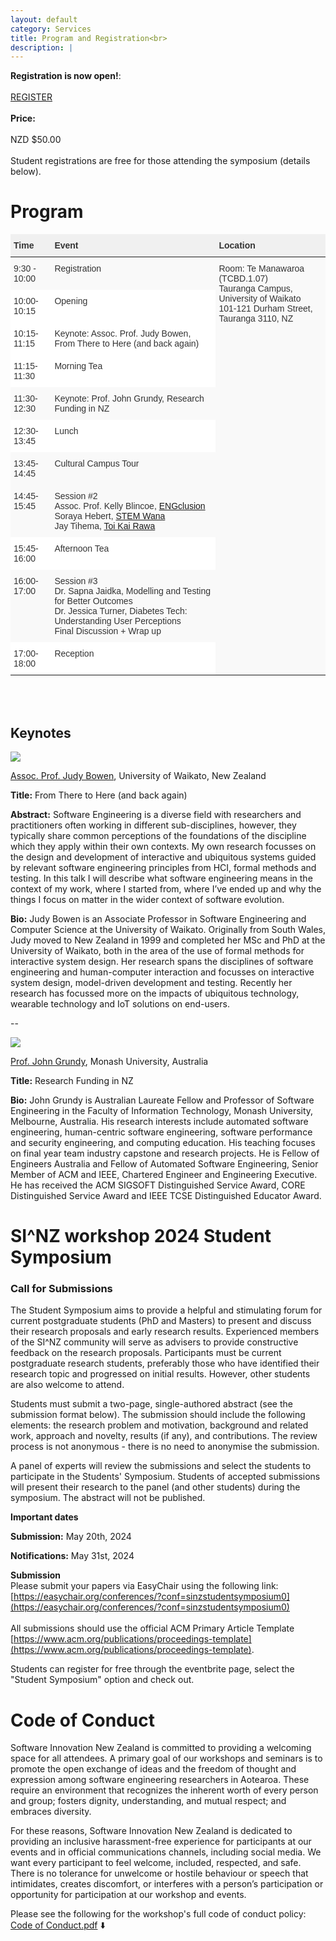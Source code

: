 ```yaml
---
layout: default
category: Services
title: Program and Registration<br>
description: |
---
```


**Registration is now open!**: <br> <br> <a href="https://www.eventbrite.com/e/the-2nd-sinz-workshop-on-software-engineering-tickets-903052754097?aff=oddtdtcreator" class="btn btn-warning btn-lg">REGISTER</a>
<br>
<br>
**Price:**
<br>
<br>
NZD $50.00
<br>
<br>
Student registrations are free for those attending the symposium (details below).
<!--<br>
<br>
Registration closes on June 3 2024.
<br>
<br>-->

# Program
<style type="text/css"> .tg {border:none;border-collapse:collapse;border-color:#ccc;border-spacing:0;} .tg td{background-color:#fff;border-color:#ccc;border-style:solid;border-width:0px;color:#333; font-family:Arial, sans-serif;font-size:14px;overflow:hidden;padding:10px 5px;word-break:normal;} .tg th{background-color:#f0f0f0;border-color:#ccc;border-style:solid;border-width:0px;color:#333; font-family:Arial, sans-serif;font-size:14px;font-weight:normal;overflow:hidden;padding:10px 5px;word-break:normal;} .tg .tg-1wig{font-weight:bold;text-align:left;vertical-align:top} .tg .tg-buh4{background-color:#f9f9f9;text-align:left;vertical-align:top} .tg .tg-fymr{border-color:inherit;font-weight:bold;text-align:left;vertical-align:top} .tg .tg-btxf{background-color:#f9f9f9;border-color:inherit;text-align:left;vertical-align:top} .tg .tg-0pky{border-color:inherit;text-align:left;vertical-align:top} </style>
<table class="tg">
<thead>
  <tr>
    <th class="tg-fymr">Time</th>
    <th class="tg-fymr">Event</th>
    <th class="tg-fymr">Location</th>
  </tr>
</thead>
<tbody>
  <tr>
    <td class="tg-btxf">9:30 - 10:00</td>
    <td class="tg-btxf">Registration</td>
    <td class="tg-btxf" rowspan="11">Room: Te Manawaroa (TCBD.1.07)<br>
      Tauranga Campus, University of Waikato<br>
      101-121 Durham Street, Tauranga 3110, NZ
    </td>
  </tr>
    <tr>
    <td class="tg-0pky">10:00-10:15</td>
    <td class="tg-0pky">Opening</td>
  </tr>
  <tr>
    <td class="tg-0pky">10:15-11:15</td>
    <td class="tg-0pky">Keynote: Assoc. Prof. Judy Bowen, From There to Here (and back again)</td>
  </tr>
  <tr>
    <td class="tg-0pky">11:15-11:30</td>
    <td class="tg-0pky">Morning Tea</td>
  </tr>
  <tr>
    <td class="tg-btxf">11:30-12:30</td>
    <td class="tg-btxf">Keynote: Prof. John Grundy, Research Funding in NZ</td>
  </tr>
  <tr>
    <td class="tg-0pky">12:30-13:45</td>
    <td class="tg-0pky">Lunch</td>
  </tr>
  <tr>
    <td class="tg-btxf">13:45-14:45</td>
    <td class="tg-btxf">Cultural Campus Tour</td>
  </tr>
  <tr>
    <td class="tg-btxf">14:45-15:45</td>
    <td class="tg-btxf">Session #2<br>
    Assoc. Prof. Kelly Blincoe, <a href="https://engclusion.nz/">ENGclusion</a><br>
    Soraya Hebert, <a href="https://stemwana.nz/">STEM Wana</a><br>
    Jay Tihema, <a href="https://www.toikairawa.co.nz/">Toi Kai Rawa</a>
    </td>
  </tr>
    <tr>
    <td class="tg-0pky">15:45-16:00</td>
    <td class="tg-0pky">Afternoon Tea</td>
  </tr>
  <tr>
    <td class="tg-btxf">16:00-17:00</td>
    <td class="tg-btxf">Session #3<br>
    Dr. Sapna Jaidka, Modelling and Testing for Better Outcomes<br>
    Dr. Jessica Turner, Diabetes Tech: Understanding User Perceptions<br>
    Final Discussion + Wrap up</td>
  </tr>
  <tr>
    <td class="tg-0pky">17:00-18:00</td>
    <td class="tg-0pky">Reception</td>
  </tr>
</tbody>
</table>

<br>
<br>

## Keynotes

![](https://si-nz-workshop-2024.github.io/SI-NZ-workshop-2024/img/JB_HIghRes.jpg)

[Assoc. Prof. Judy Bowen](https://profiles.waikato.ac.nz/judy.bowen), University of Waikato, New Zealand

**Title:** From There to Here (and back again)

**Abstract:** Software Engineering is a diverse field with researchers and practitioners often working in different sub-disciplines, however, they typically share common perceptions of the foundations of the discipline which they apply within their own contexts. My own research focusses on the design and development of  interactive and ubiquitous systems guided by relevant software engineering principles from HCI, formal methods and testing.
In this talk I will describe what software engineering means in the context of my work, where I started from, where I’ve ended up and why the things I focus on matter in the wider context of software evolution.

**Bio:** Judy Bowen is an Associate Professor in Software Engineering and Computer Science at the University of Waikato. Originally from South Wales, Judy moved to New Zealand in 1999 and completed her MSc and PhD at the University of Waikato, both in the area of the use of formal methods for interactive system design. Her research spans the disciplines of software engineering and human-computer interaction and focusses on interactive system design, model-driven development and testing. Recently her research has focussed more on  the impacts of ubiquitous technology, wearable technology and  IoT solutions on end-users.

--

![](https://research.monash.edu/files-asset/230888139/john_grundy_head_4_small.jpg?w=320&f=webp)

[Prof. John Grundy](https://research.monash.edu/en/persons/john-grundy), Monash University, Australia

**Title:** Research Funding in NZ

**Bio:** John Grundy is Australian Laureate Fellow and Professor of Software Engineering in the Faculty of Information Technology, Monash University, Melbourne, Australia.  His research interests include automated software engineering, human-centric software engineering, software performance and security engineering, and computing education.  His teaching focuses on final year team industry capstone and research projects. He is Fellow of Engineers Australia and Fellow of Automated Software Engineering, Senior Member of ACM and IEEE, Chartered Engineer and Engineering Executive. He has received the ACM SIGSOFT Distinguished Service Award, CORE Distinguished Service Award and IEEE TCSE Distinguished Educator Award.

# SI^NZ workshop 2024 Student Symposium

### Call for Submissions

The Student Symposium aims to provide a helpful and stimulating forum for current postgraduate students (PhD and Masters) to present and discuss their research proposals and early research results. Experienced members of the SI^NZ community will serve as advisers to provide constructive feedback on the research proposals. Participants must be current postgraduate research students, preferably those who have identified their research topic and progressed on initial results. However, other students are also welcome to attend.

Students must submit a two-page, single-authored abstract (see the submission format below). The submission should include the following elements: the research problem and motivation, background and related work, approach and novelty, results (if any), and contributions. The review process is not anonymous - there is no need to anonymise the submission.

A panel of experts will review the submissions and select the students to participate in the Students' Symposium. Students of accepted submissions will present their research to the panel (and other students) during the symposium. The abstract will not be published.

**Important dates**

**Submission:** May 20th, 2024

**Notifications:** May 31st, 2024<br>

**Submission**
<br>
Please submit your papers via EasyChair using the following link: [https://easychair.org/conferences/?conf=sinzstudentsymposium0](https://easychair.org/conferences/?conf=sinzstudentsymposium0)
<br>
<br>
All submissions should use the official ACM Primary Article Template [https://www.acm.org/publications/proceedings-template](https://www.acm.org/publications/proceedings-template).

Students can register for free through the eventbrite page, select the "Student Symposium" option and check out. 

# Code of Conduct

Software Innovation New Zealand is committed to providing a welcoming space for all attendees. A primary goal of our workshops and seminars is to promote the open exchange of ideas and the freedom of thought and expression among software engineering researchers in Aotearoa. These require an environment that recognizes the inherent worth of every person and group; fosters dignity, understanding, and mutual respect; and embraces diversity.

For these reasons, Software Innovation New Zealand is dedicated to providing an inclusive harassment-free experience for participants at our events and in official communications channels, including social media. We want every participant to feel welcome, included, respected, and safe. There is no tolerance for unwelcome or hostile behaviour or speech that intimidates, creates discomfort, or interferes with a person’s participation or opportunity for participation at our workshop and events.

Please see the following for the workshop's full code of conduct policy: [Code of Conduct.pdf](https://si-nz-workshop-2024.github.io/SI-NZ-workshop-2024/SINZ_Code_of_Conduct.pdf) ⬇️
